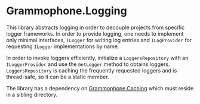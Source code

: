 # Grammophone.Logging
This library abstracts logging in order to decouple projects from specific logger frameworks.
In order to provide logging, one needs to implement only minimal interfaces, `ILogger`
for writing log entries and `ILogProvider` for requesting `ILogger` implementations by name. 

In order to invoke loggers efficiently, initialize a `LoggersRepository` with an `ILoggerProvider` and use the `GetLogger`
method to obtains loggers. `LoggersRepository` is caching the frequently requested loggers and is thread-safe, so it can be
a static member.

The library has a dependency on [Grammophone.Caching](https://github.com/grammophone/Grammophone.Caching) which must reside
in a sibling directory.
